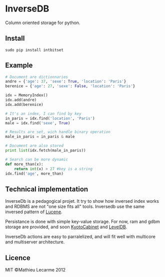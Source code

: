 InverseDB
=========

Column oriented storage for python.

Install
-------

    sudo pip install intbitset

Example
-------

```python
# Document are dictionnaries
andre = {'age': 37, 'sexe': True, 'location': 'Paris'}
berenice = {'age': 27, 'sexe': False, 'location': 'Paris'}

idx = MemoryIndex()
idx.add(andre)
idx.add(berenice)

# It's an index, I can find by key
in_paris = idx.find('location', 'Paris')
male = idx.find('sexe', True)

# Results are set, wich handle binary operation
male_in_paris = in_paris & male

# Document are also stored
print list(idx.fetch(male_in_paris))

# Search can be more dynamic
def more_than(x):
    return int(x) > 27 #key is a string
idx.find('age', more_than)
```

Technical implementation
------------------------

InverseDb is a pedagogical projet.
It try to show how inversed index works and RDBMS are not "one size fits all" tools.
Inversedb use the same inversed pattern of [Lucene](http://lucene.apache.org/core/).

Persistance is done with simple key-value storage.
For now, ram and gdbm storage are provided, and soon [KyotoCabinet](http://fallabs.com/kyotocabinet/) and [LevelDB](http://code.google.com/p/leveldb/).

InverseDb actions are easy to parralelized, and will fit well with multicore and multiserver architecture.

Licence
-------

MIT ©Mathieu Lecarme 2012
